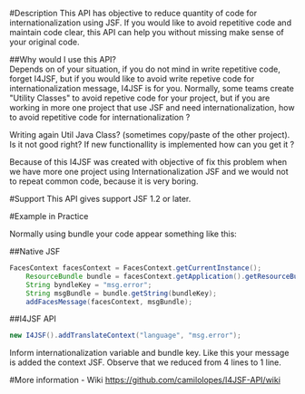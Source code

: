 #Description 
This API has objective to reduce quantity of code for internationalization using JSF. If you would like to avoid repetitive code and maintain code clear, this API can help you without missing make sense of your original code. 

##Why would I use this API? <br/>
Depends on of your situation, if you do not mind in write repetitive code, forget I4JSF, but if you would like to avoid write repetive code for internationalization message, I4JSF is for you. Normally, some teams create "Utility Classes" to avoid repetive code for your project, but if you are working in more one project that use JSF and need internationalization, how to avoid repetitive code for internationalization ? <br />

Writing again Util Java Class? (sometimes copy/paste of the other project). Is it not good right? If new functionallity is implemented how can you get it ? 

Because of this I4JSF was created with objective of fix this problem when we have more one project using Internationalization JSF and we would not to repeat common code, because it is very boring. 

#Support 
This API gives support JSF 1.2 or later. 

#Example in Practice 

Normally using bundle your code appear something like this: 

##Native JSF
```java
FacesContext facesContext = FacesContext.getCurrentInstance();
	ResourceBundle bundle = facesContext.getApplication().getResourceBundle(facesContext, "language");
	String byndleKey = "msg.error";
	String msgBundle = bundle.getString(bundleKey);
	addFacesMessage(facesContext, msgBundle);
```	
##I4JSF API
```java
new I4JSF().addTranslateContext("language", "msg.error");
```

Inform internationalization variable  and bundle key. Like this your message is added the context JSF. 
Observe that we reduced from 4 lines to 1 line. 

#More information - Wiki
https://github.com/camilolopes/I4JSF-API/wiki

